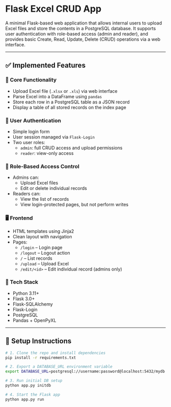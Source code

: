 # Flask Excel CRUD App

A minimal Flask-based web application that allows internal users to upload Excel files and store the contents in a PostgreSQL database. It supports user authentication with role-based access (admin and reader), and provides basic Create, Read, Update, Delete (CRUD) operations via a web interface.

---

## ✅ Implemented Features

### 🧱 Core Functionality
- Upload Excel file (`.xlsx` or `.xls`) via web interface
- Parse Excel into a DataFrame using `pandas`
- Store each row in a PostgreSQL table as a JSON record
- Display a table of all stored records on the index page

### 👤 User Authentication
- Simple login form
- User session managed via `Flask-Login`
- Two user roles:
  - `admin`: full CRUD access and upload permissions
  - `reader`: view-only access

### 🔐 Role-Based Access Control
- Admins can:
  - Upload Excel files
  - Edit or delete individual records
- Readers can:
  - View the list of records
  - View login-protected pages, but not perform writes

### 🖥️ Frontend
- HTML templates using Jinja2
- Clean layout with navigation
- Pages:
  - `/login` – Login page
  - `/logout` – Logout action
  - `/` – List records
  - `/upload` – Upload Excel
  - `/edit/<id>` – Edit individual record (admins only)

### 💾 Tech Stack
- Python 3.11+
- Flask 3.0+
- Flask-SQLAlchemy
- Flask-Login
- PostgreSQL
- Pandas + OpenPyXL

---

## 🔧 Setup Instructions

```bash
# 1. Clone the repo and install dependencies
pip install -r requirements.txt

# 2. Export a DATABASE_URL environment variable
export DATABASE_URL=postgresql://username:password@localhost:5432/mydb

# 3. Run initial DB setup
python app.py initdb

# 4. Start the Flask app
python app.py run
